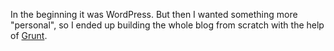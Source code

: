 In the beginning it was WordPress. But then I wanted something more "personal",
so I ended up building the whole blog from scratch with the help
of [Grunt](http://gruntjs.com/).
